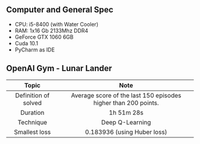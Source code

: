 ## Computer and General Spec
- CPU: i5-8400 (with Water Cooler)
- RAM: 1x16 Gb 2133Mhz DDR4 
- GeForce GTX 1060 6GB
- Cuda 10.1
- PyCharm as IDE

## OpenAI Gym - Lunar Lander
| Topic | Note |
| :---:  | :---: |
| Definition of solved | Average score of the last 150 episodes higher than 200 points. |
| Duration | 1h 51m 28s |
| Technique | Deep Q-Learning |
| Smallest loss | 0.183936 (using Huber loss) |

